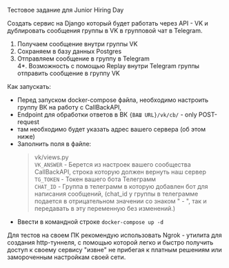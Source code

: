 Тестовое задание для Junior Hiring Day

Создать сервис на Django который будет работать через API - VK и дублировать сообщения группы в VK в групповой чат в Telegram.

1. Получаем сообщение внутри группы VK
2. Сохраняем в базу данных Postgres
3. Отправляем сообщение в группу в Telegram  
4*. Возможность с помощью Replay внутри Telegram группы отправить сообщение в группу VK

Как запускать:  
- Перед запуском docker-compose файла, необходимо настроить группу ВК на работу с CallBackAPI,
- Endpoint для обработки ответов в ВК `{ВАШ URL}/vk/cb/` - only POST-request
- там необходимо будет указать адрес вашего сервера (об этом ниже)
- Заполнить поля в файле: 
  > vk/views.py  
  > `VK_ANSWER`  - Берется из настроек вашего сообщества CallBackAPI, строка которую должен вернуть наш сервер  
  > `TG_TOKEN` - Токен вашего бота Телеграмм  
  > `CHAT_ID` - Группа в телеграмм в которую добавлен бот для написания сообщений, 
  > (chat_id у группы в телеграмме подается в отрицательном значении со знаком " - ",
  > так и передавать в эту переменную без изменений.)  
- Ввести в командной строке `docker-compose up -d`

Для тестов на своем ПК рекомендую использовать Ngrok - утилита для создания http-туннеля, с помощью которой
легко и быстро получить доступ к своему сервису "извне" не прибегая к платным решениям или замороченным настройкам своей сети.
